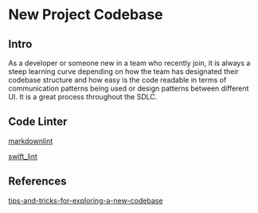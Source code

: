 # New Project Codebase


## Intro

As a developer or someone new in a team who recently join, it is always a steep learning curve depending on how the team has designated their codebase structure and how easy is the code readable in terms of communication patterns being used or design patterns between different UI. It is a great process throughout the SDLC.


## Code Linter

[markdownlint](https://github.com/markdownlint/markdownlint)

[swift_lint](/ios/config/swift_lint.md)



## References

[tips-and-tricks-for-exploring-a-new-codebase](https://www.donnywals.com/tips-and-tricks-for-exploring-a-new-codebase/)

